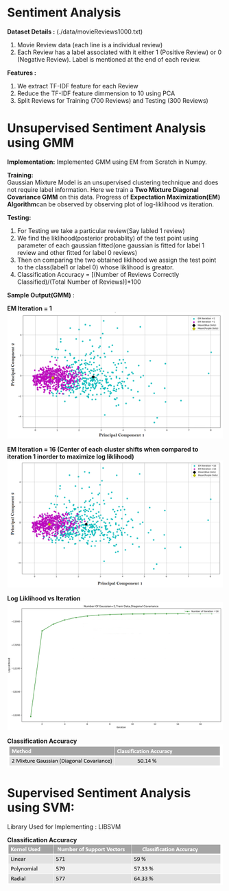 # Sentiment Analysis


**Dataset Details :** (./data/movieReviews1000.txt)
1. Movie Review data (each line is a individual review)
2. Each Review has a label associated with it either 1 (Positive Review) or 0 (Negative Review). Label is mentioned at the end of each review.

**Features :** 
1. We extract TF-IDF feature for each Review
2. Reduce the TF-IDF feature dimmension to 10 using PCA
3. Split Reviews for Training (700 Reviews) and Testing (300 Reviews)

# Unsupervised Sentiment Analysis using GMM

**Implementation:** Implemented GMM using EM from Scratch in Numpy.

**Training:**\
Gaussian Mixture Model is an unsupervised clustering technique and does not require label information. Here we train a **Two Mixture Diagonal Covariance GMM** on this data.
Progress of **Expectation Maximization(EM) Algorithm**can be observed by observing plot of log-liklihood vs iteration.

**Testing:**
1. For Testing we take a particular review(Say labled 1 review)
2. We find the liklihood(posterior probablity) of the test point using parameter of each gaussian fitted(one gaussian is fitted for label 1 review and other fitted for label 0 reviews)
3. Then on comparing the two obtained liklihood we assign the test point to the class(label1 or label 0) whose liklihood is greator.
4. Classification Accuracy = [(Number of Reviews Correctly Classified)/(Total Number of Reviews)]*100

**Sample Output(GMM)** :

**EM Iteration = 1**
![](/images/output.png)

**EM Iteration = 16 (Center of each cluster shifts when compared to iteration 1 inorder to maximize log liklihood)**
![](/images/output1.PNG)

**Log Liklihood vs Iteration**
![](/images/output2.PNG)

**Classification Accuracy**
![](/images/output3.png)
# Supervised Sentiment Analysis using SVM:

Library Used for Implementing : LIBSVM

**Classification Accuracy**
![](/images/output4.PNG)





